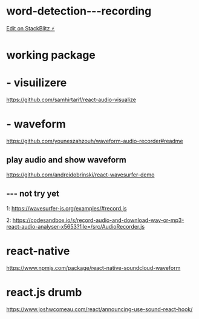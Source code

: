 # word-detection---recording

[Edit on StackBlitz ⚡️](https://stackblitz.com/edit/stackblitz-starters-7sbpum)

# working package

# - visuilizere

https://github.com/samhirtarif/react-audio-visualize

# - waveform

https://github.com/youneszahzouh/waveform-audio-recorder#readme

## play audio and show waveform

https://github.com/andreidobrinski/react-wavesurfer-demo

## --- not try yet

1: https://wavesurfer-js.org/examples/#record.js

2: https://codesandbox.io/s/record-audio-and-download-wav-or-mp3-react-audio-analyser-x5653?file=/src/AudioRecorder.js

# react-native

https://www.npmjs.com/package/react-native-soundcloud-waveform

# react.js drumb

https://www.joshwcomeau.com/react/announcing-use-sound-react-hook/

